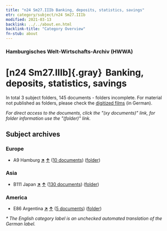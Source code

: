 ```yaml
---
title: "n24 Sm27.IIIb Banking, deposits, statistics, savings"
etr: category/subject/n24 Sm27.IIIb
modified: 2021-03-13
backlink: ../../about.en.html
backlink-title: "Category Overview"
fn-stub: about
---
```


### Hamburgisches Welt-Wirtschafts-Archiv (HWWA)
# [n24 Sm27.IIIb]{.gray}&#8201; Banking, deposits, statistics, savings&#160; 





In total 3 subject folders, 145 documents - folders incomplete.
For material not published as folders, please check the [digitized films](/film/h1_sh) (in German).

_For direct access to the documents, click the "(xy documents)" link, for folder information use the "(folder)" link._

## Subject archives



### Europe

- A9 Hamburg [**&nearr;**](../../../geo/i/140905/about.en.html "Hamburg (all folders)") [**&uarr;**](../../../geo/about.en.html#A9 "Country category system") (<a href="https://pm20.zbw.eu/dfgview/sh/140905,145398" title="about: Hamburg : Banking, deposits, statistics, savings" target="_blank">10 documents</a>) ([folder](http://purl.org/pressemappe20/folder/sh/140905,145398))

### Asia

- B111 Japan [**&nearr;**](../../../geo/i/141272/about.en.html "Japan (all folders)") [**&uarr;**](../../../geo/about.en.html#B111 "Country category system") (<a href="https://pm20.zbw.eu/dfgview/sh/141272,145398" title="about: Japan : Banking, deposits, statistics, savings" target="_blank">130 documents</a>) ([folder](http://purl.org/pressemappe20/folder/sh/141272,145398))

### America

- E86 Argentina [**&nearr;**](../../../geo/i/141692/about.en.html "Argentina (all folders)") [**&uarr;**](../../../geo/about.en.html#E86 "Country category system") (<a href="https://pm20.zbw.eu/dfgview/sh/141692,145398" title="about: Argentina : Banking, deposits, statistics, savings" target="_blank">5 documents</a>) ([folder](http://purl.org/pressemappe20/folder/sh/141692,145398))


_* The English category label is an unchecked automated translation of the German label._

